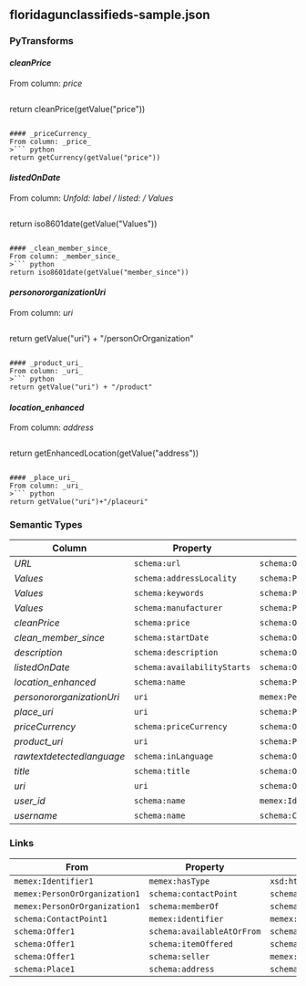 ## floridagunclassifieds-sample.json

### PyTransforms
#### _cleanPrice_
From column: _price_
>``` python
return cleanPrice(getValue("price"))
```

#### _priceCurrency_
From column: _price_
>``` python
return getCurrency(getValue("price"))
```

#### _listedOnDate_
From column: _Unfold: label / listed: / Values_
>``` python
return iso8601date(getValue("Values"))
```

#### _clean_member_since_
From column: _member_since_
>``` python
return iso8601date(getValue("member_since"))
```

#### _personororganizationUri_
From column: _uri_
>``` python
return getValue("uri") + "/personOrOrganization"
```

#### _product_uri_
From column: _uri_
>``` python
return getValue("uri") + "/product"
```

#### _location_enhanced_
From column: _address_
>``` python
return getEnhancedLocation(getValue("address"))
```

#### _place_uri_
From column: _uri_
>``` python
return getValue("uri")+"/placeuri"
```


### Semantic Types
| Column | Property | Class |
|  ----- | -------- | ----- |
| _URL_ | `schema:url` | `schema:Offer1`|
| _Values_ | `schema:addressLocality` | `schema:PostalAddress1`|
| _Values_ | `schema:keywords` | `schema:Product1`|
| _Values_ | `schema:manufacturer` | `schema:Product1`|
| _cleanPrice_ | `schema:price` | `schema:Offer1`|
| _clean_member_since_ | `schema:startDate` | `schema:OrganizationRole1`|
| _description_ | `schema:description` | `schema:Offer1`|
| _listedOnDate_ | `schema:availabilityStarts` | `schema:Offer1`|
| _location_enhanced_ | `schema:name` | `schema:PostalAddress1`|
| _personororganizationUri_ | `uri` | `memex:PersonOrOrganization1`|
| _place_uri_ | `uri` | `schema:Place1`|
| _priceCurrency_ | `schema:priceCurrency` | `schema:Offer1`|
| _product_uri_ | `uri` | `schema:Product1`|
| _rawtextdetectedlanguage_ | `schema:inLanguage` | `schema:Offer1`|
| _title_ | `schema:title` | `schema:Offer1`|
| _uri_ | `uri` | `schema:Offer1`|
| _user_id_ | `schema:name` | `memex:Identifier1`|
| _username_ | `schema:name` | `schema:ContactPoint1`|


### Links
| From | Property | To |
|  --- | -------- | ---|
| `memex:Identifier1` | `memex:hasType` | `xsd:http://dig.isi.edu/weapons/data/thesaurus/identifier/floridagunclassifieds`|
| `memex:PersonOrOrganization1` | `schema:contactPoint` | `schema:ContactPoint1`|
| `memex:PersonOrOrganization1` | `schema:memberOf` | `schema:OrganizationRole1`|
| `schema:ContactPoint1` | `memex:identifier` | `memex:Identifier1`|
| `schema:Offer1` | `schema:availableAtOrFrom` | `schema:Place1`|
| `schema:Offer1` | `schema:itemOffered` | `schema:Product1`|
| `schema:Offer1` | `schema:seller` | `memex:PersonOrOrganization1`|
| `schema:Place1` | `schema:address` | `schema:PostalAddress1`|

